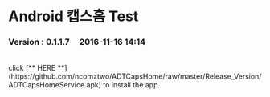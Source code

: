 # Android 캡스홈 Test

### Version  :  0.1.1.7&nbsp;&nbsp;&nbsp;&nbsp;&nbsp;2016-11-16  14:14
<br>
click [** HERE **](https://github.com/ncomztwo/ADTCapsHome/raw/master/Release_Version/ADTCapsHomeService.apk) to install the app.
